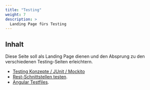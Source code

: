 ```yaml
---
title: "Testing"
weight: 7
description: >
  Landing Page fürs Testing
---
```


## Inhalt

Diese Seite soll als Landing Page dienen und den Absprung zu den verschiedenen Testing-Seiten erleichtern.

- [Testing Konzepte / JUnit / Mockito](../../../../docs/java/java-testing/)
- [Rest-Schnittstellen testen](../../../../docs/java/java-rest-testing/).
- [Angular Testfiles](../../../../docs/web/angular/02_7_angular_unit_test/).
